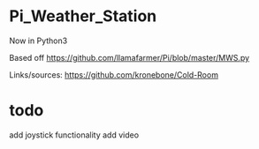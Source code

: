 # Pi_Weather_Station

Now in Python3

Based off https://github.com/llamafarmer/Pi/blob/master/MWS.py

Links/sources: https://github.com/kronebone/Cold-Room

# todo
add joystick functionality
add video
